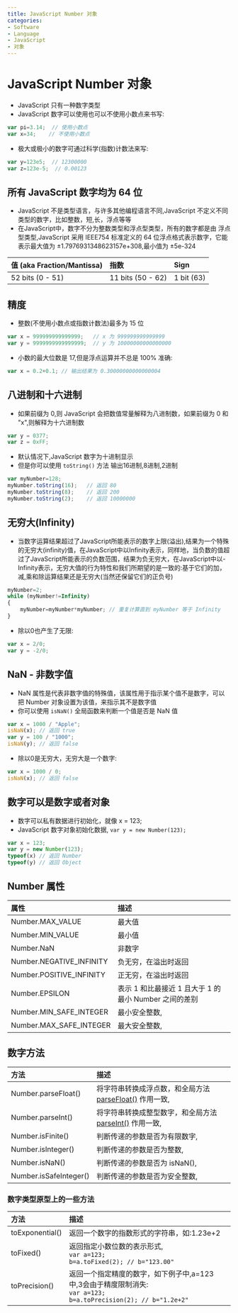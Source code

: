 ```yaml
---
title: JavaScript Number 对象
categories:
- Software
- Language
- JavaScript
- 对象
---
```

# JavaScript Number 对象

- JavaScript 只有一种数字类型
- JavaScript 数字可以使用也可以不使用小数点来书写:

```js
var pi=3.14;  // 使用小数点
var x=34;    // 不使用小数点
```

- 极大或极小的数字可通过科学(指数)计数法来写:

```js
var y=123e5;  // 12300000
var z=123e-5;  // 0.00123
```

## 所有 JavaScript 数字均为 64 位

- JavaScript 不是类型语言，与许多其他编程语言不同,JavaScript 不定义不同类型的数字，比如整数，短,长，浮点等等
- 在JavaScript中，数字不分为整数类型和浮点型类型，所有的数字都是由 浮点型类型,JavaScript 采用 IEEE754 标准定义的 64 位浮点格式表示数字，它能表示最大值为 ±1.7976931348623157e+308,最小值为 ±5e-324

| 值 (aka Fraction/Mantissa) | 指数              | Sign       |
| :------------------------- | :---------------- | :--------- |
| 52 bits (0 - 51)           | 11 bits (50 - 62) | 1 bit (63) |

## 精度

- 整数(不使用小数点或指数计数法)最多为 15 位

```js
var x = 999999999999999;   // x 为 999999999999999
var y = 9999999999999999;  // y 为 10000000000000000
```

- 小数的最大位数是 17,但是浮点运算并不总是 100% 准确:

```js
var x = 0.2+0.1; // 输出结果为 0.30000000000000004
```

## 八进制和十六进制

- 如果前缀为 0,则 JavaScript 会把数值常量解释为八进制数，如果前缀为 0 和 "x",则解释为十六进制数

```js
var y = 0377;
var z = 0xFF;
```

- 默认情况下,JavaScript 数字为十进制显示
- 但是你可以使用 `toString()` 方法 输出16进制,8进制,2进制

```js
var myNumber=128;
myNumber.toString(16);   // 返回 80
myNumber.toString(8);    // 返回 200
myNumber.toString(2);    // 返回 10000000
```

## 无穷大(Infinity)

- 当数字运算结果超过了JavaScript所能表示的数字上限(溢出),结果为一个特殊的无穷大(infinity)值，在JavaScript中以Infinity表示，同样地，当负数的值超过了JavaScript所能表示的负数范围，结果为负无穷大，在JavaScript中以-Infinity表示，无穷大值的行为特性和我们所期望的是一致的:基于它们的加，减,乘和除运算结果还是无穷大(当然还保留它们的正负号)

```js
myNumber=2;
while (myNumber!=Infinity)
{
    myNumber=myNumber*myNumber; // 重复计算直到 myNumber 等于 Infinity
}
```

- 除以0也产生了无限:

```js
var x = 2/0;
var y = -2/0;
```

## NaN - 非数字值

- NaN 属性是代表非数字值的特殊值，该属性用于指示某个值不是数字，可以把 Number 对象设置为该值，来指示其不是数字值
- 你可以使用 `isNaN()` 全局函数来判断一个值是否是 NaN 值

```js
var x = 1000 / "Apple";
isNaN(x); // 返回 true
var y = 100 / "1000";
isNaN(y); // 返回 false
```

- 除以0是无穷大，无穷大是一个数字:

```js
var x = 1000 / 0;
isNaN(x); // 返回 false
```

## 数字可以是数字或者对象

- 数字可以私有数据进行初始化，就像 x = 123;
- JavaScript 数字对象初始化数据, `var y = new Number(123);`

```js
var x = 123;
var y = new Number(123);
typeof(x) // 返回 Number
typeof(y) // 返回 Object
```

## Number 属性

| 属性                     | 描述                                                  |
| :----------------------- | :---------------------------------------------------- |
| Number.MAX_VALUE         | 最大值                                                |
| Number.MIN_VALUE         | 最小值                                                |
| Number.NaN               | 非数字                                                |
| Number.NEGATIVE_INFINITY | 负无穷，在溢出时返回                                  |
| Number.POSITIVE_INFINITY | 正无穷，在溢出时返回                                  |
| Number.EPSILON           | 表示 1 和比最接近 1 且大于 1 的最小 Number 之间的差别 |
| Number.MIN_SAFE_INTEGER  | 最小安全整数,                                        |
| Number.MAX_SAFE_INTEGER  | 最大安全整数,                                        |

## 数字方法

| 方法                   | 描述                                                         |
| :--------------------- | :----------------------------------------------------------- |
| Number.parseFloat()    | 将字符串转换成浮点数，和全局方法 [parseFloat()](https://www.runoob.com/jsref/jsref-parsefloat.html) 作用一致, |
| Number.parseInt()      | 将字符串转换成整型数字，和全局方法 [parseInt()](https://www.runoob.com/jsref/jsref-parseint.html) 作用一致, |
| Number.isFinite()      | 判断传递的参数是否为有限数字,                               |
| Number.isInteger()     | 判断传递的参数是否为整数,                                   |
| Number.isNaN()         | 判断传递的参数是否为 isNaN(),                               |
| Number.isSafeInteger() | 判断传递的参数是否为安全整数,                               |

### 数字类型原型上的一些方法

| 方法            | 描述                                                         |
| :-------------- | :----------------------------------------------------------- |
| toExponential() | 返回一个数字的指数形式的字符串，如:1.23e+2                  |
| toFixed()       | 返回指定小数位数的表示形式,<br>`var a=123; `<br>`b=a.toFixed(2); // b="123.00"` |
| toPrecision()   | 返回一个指定精度的数字，如下例子中,a=123 中,3会由于精度限制消失:<br>`var a=123;`<br>` b=a.toPrecision(2); // b="1.2e+2"   ` |